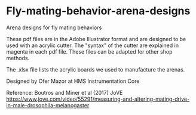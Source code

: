 # Fly-mating-behavior-arena-designs
Arena designs for fly mating behaviors

These pdf files are in the Adobe Illustrator format and are designed to be used with an acrylic cutter. The "syntax" of the cutter are explained in magenta in each pdf file. These files can be adapted for other shop methods.

The .xlsx file lists the acrylic boards we used to manufacture the arenas.

Designed by Ofer Mazor at HMS Instrumentation Core

Reference:
Boutros and Miner et al (2017) JoVE
https://www.jove.com/video/55291/measuring-and-altering-mating-drive-in-male-drosophila-melanogaster
